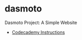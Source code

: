 # dasmoto

Dasmoto Project: A Simple Website
- [Codecademy Instructions](https://www.codecademy.com/paths/full-stack-engineer-career-path/tracks/fscp-22-developing-websites-locally/modules/wdcp-22-developing-with-css/projects/dasmoto)
